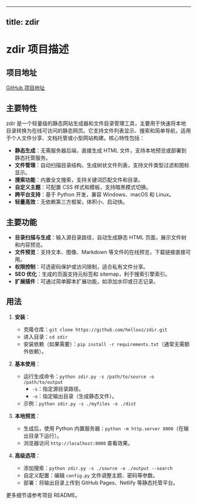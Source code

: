 
---
title: zdir
---

# zdir 项目描述

## 项目地址
[GitHub 项目地址](https://github.com/helloxz/zdir)

## 主要特性
zdir 是一个轻量级的静态网站生成器和文件目录管理工具，主要用于快速将本地目录转换为在线可访问的静态网页。它支持文件列表显示、搜索和简单导航，适用于个人文件分享、文档托管或小型网站构建。核心特性包括：
- **静态生成**：无需服务器后端，直接生成 HTML 文件，支持本地预览或部署到静态托管服务。
- **文件管理**：自动扫描目录结构，生成树状文件列表，支持文件类型过滤和图标显示。
- **搜索功能**：内置全文搜索，支持关键词匹配文件和目录。
- **自定义主题**：可配置 CSS 样式和模板，支持暗黑模式切换。
- **跨平台支持**：基于 Python 开发，兼容 Windows、macOS 和 Linux。
- **轻量高效**：无依赖第三方框架，体积小、启动快。

## 主要功能
- **目录扫描与生成**：输入源目录路径，自动生成静态 HTML 页面，展示文件树和内容预览。
- **文件预览**：支持文本、图像、Markdown 等文件的在线预览，下载链接直接可用。
- **权限控制**：可选密码保护或访问限制，适合私有文件分享。
- **SEO 优化**：生成的页面支持元标签和 sitemap，利于搜索引擎索引。
- **扩展插件**：可通过简单脚本扩展功能，如添加水印或日志记录。

## 用法
1. **安装**：
   - 克隆仓库：`git clone https://github.com/helloxz/zdir.git`
   - 进入目录：`cd zdir`
   - 安装依赖（如果需要）：`pip install -r requirements.txt`（通常无需额外依赖）。

2. **基本使用**：
   - 运行生成命令：`python zdir.py -s /path/to/source -o /path/to/output`
     - `-s`：指定源目录路径。
     - `-o`：指定输出目录（生成静态文件）。
   - 示例：`python zdir.py -s ./myfiles -o ./dist`

3. **本地预览**：
   - 生成后，使用 Python 内置服务器：`python -m http.server 8000`（在输出目录下运行）。
   - 浏览器访问 `http://localhost:8000` 查看效果。

4. **高级选项**：
   - 添加搜索：`python zdir.py -s ./source -o ./output --search`
   - 自定义配置：编辑 `config.py` 文件调整主题、密码等参数。
   - 部署：将输出目录上传到 GitHub Pages、Netlify 等静态托管平台。

更多细节请参考项目 README。